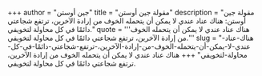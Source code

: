 +++
author = "جين أوستن"
title = "مقولة جين أوستن"
description = "مقولة جين أوستن: هناك عناد عندي لا يمكن أن يتحمله الخوف من إرادة الآخرين، ترتفع شجاعتي دائمًا في كل محاولة لتخويفي."
quote = '''هناك عناد عندي لا يمكن أن يتحمله الخوف من إرادة الآخرين، ترتفع شجاعتي دائمًا في كل محاولة لتخويفي.'''
slug = "هناك-عناد-عندي-لا-يمكن-أن-يتحمله-الخوف-من-إرادة-الآخرين،-ترتفع-شجاعتي-دائمًا-في-كل-محاولة-لتخويفي"
+++
هناك عناد عندي لا يمكن أن يتحمله الخوف من إرادة الآخرين، ترتفع شجاعتي دائمًا في كل محاولة لتخويفي.
